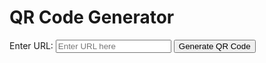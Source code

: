# QR Code Generator

<script src="https://posetmage.com/assets/js/GenQRCode.js" defer></script>

<label for="urlInput">Enter URL:</label>
<input type="text" id="urlInput" placeholder="Enter URL here">
<button id="generateBtn">Generate QR Code</button>
<div id="qrcode"></div>
<button id="downloadWebpBtn" style="display:none;">Download as WEBP</button>
<button id="downloadPngBtn" style="display:none;">Download as PNG</button>